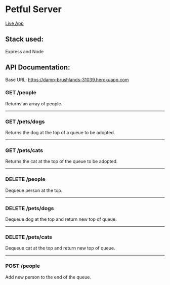 # Petful Server

[Live App](https://rb-petful.vercel.app/)

## Stack used:

Express and Node 

## API Documentation:

Base URL: https://damp-brushlands-31039.herokuapp.com

### GET /people

Returns an array of people.

---
### GET /pets/dogs

Returns the dog at the top of a queue to be adopted.

---

### GET /pets/cats

Returns the cat at the top of the queue to be adopted.

---

### DELETE /people

Dequeue person at the top.

---

### DELETE /pets/dogs

Dequeue dog at the top and return new top of queue.

---

### DELETE /pets/cats

Dequeue cat at the top and return new top of queue.

---

### POST /people

Add new person to the end of the queue. 